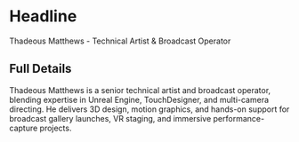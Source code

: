 # Headline

Thadeous Matthews - Technical Artist & Broadcast Operator

## Full Details

Thadeous Matthews is a senior technical artist and broadcast operator, blending expertise in Unreal Engine, TouchDesigner, and multi-camera directing. He delivers 3D design, motion graphics, and hands-on support for broadcast gallery launches, VR staging, and immersive performance-capture projects.